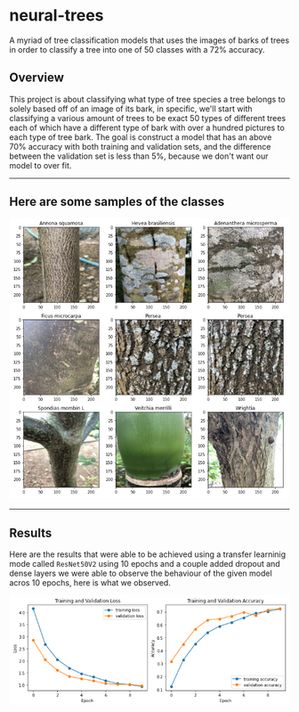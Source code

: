 # neural-trees
A myriad of tree classification models that uses the images of barks of trees in order to classify a tree into one of 50 classes with a 72% accuracy.

## Overview
This project is about classifying what type of tree species a tree belongs to solely based off of an image of its bark, in specific, we'll start with classifying a various amount of trees to be exact 50 types of different trees each of which have a different type of bark with over a hundred pictures to each type of tree bark. The goal is construct a model that has an above 70% accuracy with both training and validation sets, and the difference between the validation set is less than 5%, because we don't want our model to over fit.

-------------------
## Here are some samples of the classes

![](sample.png)

-------------------

## Results
Here are the results that were able to be achieved using a transfer learninig mode called `ResNet50V2` using 10 epochs and a couple added dropout and dense layers we were able to observe the behaviour of the given model acros 10 epochs, here is what we observed.

![](results.png)
